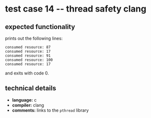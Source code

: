 # test case 14 -- thread safety clang

## expected functionality
prints out the following lines:
```
consumed resource: 87
consumed resource: 17
consumed resource: 91
consumed resource: 100
consumed resource: 17
```
and exits with code 0.

## technical details
- **language:** c
- **compiler:** clang
- **comments:** links to the `pthread` library

